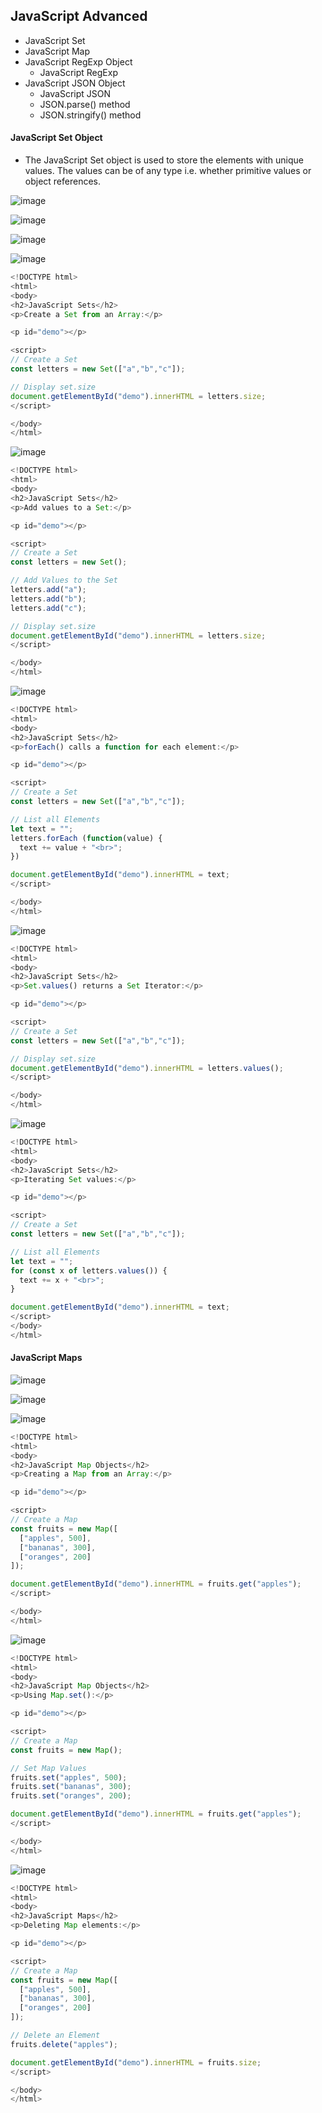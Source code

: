 ## JavaScript Advanced

* JavaScript Set
 * JavaScript Map
* JavaScript RegExp Object
  * JavaScript RegExp
* JavaScript JSON Object
   * JavaScript JSON
   * JSON.parse() method
   * JSON.stringify() method


#### JavaScript Set Object

* The JavaScript Set object is used to store the elements with unique values. The values can be of any type i.e. whether primitive values or object references.

![image](https://user-images.githubusercontent.com/40323661/156365970-18c93b36-6121-4cf2-9f13-a99e44856f49.png)

![image](https://user-images.githubusercontent.com/40323661/156366029-5201fbb7-0e37-42a2-aaf1-405cbb22bdf2.png)

![image](https://user-images.githubusercontent.com/40323661/156366197-f7aefda9-ff1e-4d2d-b3b5-84b021df5e81.png)

![image](https://user-images.githubusercontent.com/40323661/156366233-ce940330-3781-4d90-aa35-66ad561d90ed.png)

```JavaScript
<!DOCTYPE html>
<html>
<body>
<h2>JavaScript Sets</h2>
<p>Create a Set from an Array:</p>

<p id="demo"></p>

<script>
// Create a Set
const letters = new Set(["a","b","c"]);

// Display set.size
document.getElementById("demo").innerHTML = letters.size;
</script>

</body>
</html>
```
![image](https://user-images.githubusercontent.com/40323661/156366358-cf8be16c-1ad3-41de-b4e0-34a8932de0fb.png)

```JavaScript
<!DOCTYPE html>
<html>
<body>
<h2>JavaScript Sets</h2>
<p>Add values to a Set:</p>

<p id="demo"></p>

<script>
// Create a Set
const letters = new Set();

// Add Values to the Set
letters.add("a");
letters.add("b");
letters.add("c");

// Display set.size
document.getElementById("demo").innerHTML = letters.size;
</script>

</body>
</html>
```
![image](https://user-images.githubusercontent.com/40323661/156366470-21f33e4f-1dff-438c-9bf5-34bd69fa06ec.png)

```JavaScript
<!DOCTYPE html>
<html>
<body>
<h2>JavaScript Sets</h2>
<p>forEach() calls a function for each element:</p>

<p id="demo"></p>

<script>
// Create a Set
const letters = new Set(["a","b","c"]);

// List all Elements
let text = "";
letters.forEach (function(value) {
  text += value + "<br>";
})

document.getElementById("demo").innerHTML = text;
</script>

</body>
</html>
```

![image](https://user-images.githubusercontent.com/40323661/156366682-c9c0e03b-2042-4ed6-bb90-ccf804913580.png)

```JavaScript
<!DOCTYPE html>
<html>
<body>
<h2>JavaScript Sets</h2>
<p>Set.values() returns a Set Iterator:</p>

<p id="demo"></p>

<script>
// Create a Set
const letters = new Set(["a","b","c"]);

// Display set.size
document.getElementById("demo").innerHTML = letters.values();
</script>

</body>
</html>
```
![image](https://user-images.githubusercontent.com/40323661/156366809-89b80d7d-613f-4aac-920e-61a7d4251cfd.png)

```JavaScript
<!DOCTYPE html>
<html>
<body>
<h2>JavaScript Sets</h2>
<p>Iterating Set values:</p>

<p id="demo"></p>

<script>
// Create a Set
const letters = new Set(["a","b","c"]);

// List all Elements
let text = "";
for (const x of letters.values()) {
  text += x + "<br>";
}

document.getElementById("demo").innerHTML = text;
</script>
</body>
</html>

```
#### JavaScript Maps

![image](https://user-images.githubusercontent.com/40323661/156367344-2a59c672-57fa-45c0-ac5e-cbf7c36698d1.png)


![image](https://user-images.githubusercontent.com/40323661/156367382-5b9d3c51-93fa-4156-8ba0-731c23353762.png)


![image](https://user-images.githubusercontent.com/40323661/156367428-6d027d05-ede8-4958-80f0-2ce8f78de23e.png)


```JavaScript
<!DOCTYPE html>
<html>
<body>
<h2>JavaScript Map Objects</h2>
<p>Creating a Map from an Array:</p>

<p id="demo"></p>

<script>
// Create a Map
const fruits = new Map([
  ["apples", 500],
  ["bananas", 300],
  ["oranges", 200]
]);

document.getElementById("demo").innerHTML = fruits.get("apples");
</script>

</body>
</html>

```
![image](https://user-images.githubusercontent.com/40323661/156367536-120f1f49-2abe-4894-9021-44ff76510c83.png)

```JavaScript
<!DOCTYPE html>
<html>
<body>
<h2>JavaScript Map Objects</h2>
<p>Using Map.set():</p>

<p id="demo"></p>

<script>
// Create a Map
const fruits = new Map();

// Set Map Values
fruits.set("apples", 500);
fruits.set("bananas", 300);
fruits.set("oranges", 200);

document.getElementById("demo").innerHTML = fruits.get("apples");
</script>

</body>
</html>

```

![image](https://user-images.githubusercontent.com/40323661/156368042-2d5353d1-cbc0-4b40-8a9e-766dc80c3c8c.png)

```JavaScript
<!DOCTYPE html>
<html>
<body>
<h2>JavaScript Maps</h2>
<p>Deleting Map elements:</p>

<p id="demo"></p>

<script>
// Create a Map
const fruits = new Map([
  ["apples", 500],
  ["bananas", 300],
  ["oranges", 200]
]);

// Delete an Element
fruits.delete("apples");

document.getElementById("demo").innerHTML = fruits.size;
</script>

</body>
</html>

```





